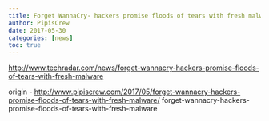 ```yaml
---
title: Forget WannaCry- hackers promise floods of tears with fresh malware
author: PipisCrew
date: 2017-05-30
categories: [news]
toc: true
---
```


http://www.techradar.com/news/forget-wannacry-hackers-promise-floods-of-tears-with-fresh-malware

origin - http://www.pipiscrew.com/2017/05/forget-wannacry-hackers-promise-floods-of-tears-with-fresh-malware/ forget-wannacry-hackers-promise-floods-of-tears-with-fresh-malware